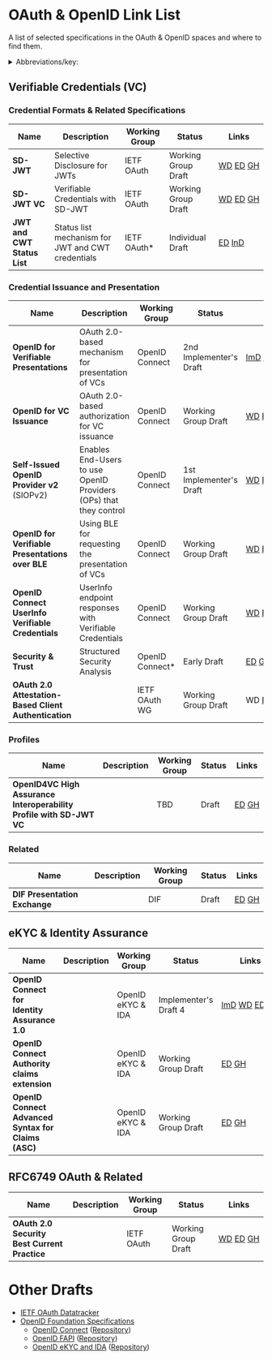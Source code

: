 # OAuth & OpenID Link List

A list of selected specifications in the OAuth &amp; OpenID spaces and where to find them.

<details>
<summary>Abbreviations/key:</summary>

- **ImD**: Implementer's Draft (OIDF, provides IPR protection to the Implementers)
- **WG**: Working Group Draft
- **InD**: Individual Draft
- **ED**: Editor's Copy (version that reflects the most recent changes since the last WG draft)
- **GH**: GitHub

*&nbsp;marks a status that is not yet official, under discussion, or proposed.
</details>

## Verifiable Credentials (VC)

### Credential Formats & Related Specifications


| **Name**                    | **Description**                                   | **Working Group** | **Status**          | **Links**                                                                                                                                                                                                                                                                             |
| --------------------------- | ------------------------------------------------- | ----------------- | ------------------- | ------------------------------------------------------------------------------------------------------------------------------------------------------------------------------------------------------------------------------------------------------------------------------------- |
| **SD-JWT**                  | Selective Disclosure for JWTs                     | IETF OAuth        | Working Group Draft | [WD](https://www.ietf.org/archive/id/draft-ietf-oauth-selective-disclosure-jwt-05.html)&nbsp;[ED](https://oauth-wg.github.io/oauth-selective-disclosure-jwt/#go.draft-ietf-oauth-selective-disclosure-jwt.html)&nbsp;[GH](https://github.com/oauth-wg/oauth-selective-disclosure-jwt) |
| **SD-JWT VC**               | Verifiable Credentials with SD-JWT                | IETF OAuth        | Working Group Draft | [WD](https://datatracker.ietf.org/doc/html/draft-terbu-oauth-sd-jwt-vc)&nbsp;[ED](https://vcstuff.github.io/draft-terbu-sd-jwt-vc/#go.draft-terbu-sd-jwt-vc.html)&nbsp;[GH](https://github.com/vcstuff/draft-terbu-sd-jwt-vc)                                                         |
| **JWT and CWT Status List** | Status list mechanism for JWT and CWT credentials | IETF OAuth*       | Individual Draft    | [ED](https://vcstuff.github.io/draft-looker-oauth-jwt-cwt-status-list/#go.draft-looker-oauth-jwt-cwt-status-list.html)&nbsp;[InD](https://datatracker.ietf.org/doc/html/draft-looker-oauth-jwt-cwt-status-list)                                                                       |

### Credential Issuance and Presentation

| **Name**                                              | **Description**                                                   | **Working Group** | **Status**              | **Links**                                                                                                                                                                                                                                                                                                           |
| ----------------------------------------------------- | ----------------------------------------------------------------- | ----------------- | ----------------------- | ------------------------------------------------------------------------------------------------------------------------------------------------------------------------------------------------------------------------------------------------------------------------------------------------------------------- |
| **OpenID for Verifiable Presentations**               | OAuth 2.0-based mechanism for presentation of VCs                 | OpenID Connect    | 2nd Implementer's Draft | [ImD](https://openid.net/specs/openid-4-verifiable-presentations-1_0-ID2.html)&nbsp;[WD](https://openid.net/specs/openid-4-verifiable-presentations-1_0.html)&nbsp;[ED](https://openid.bitbucket.io/connect/openid-4-verifiable-presentations-1_0.html)&nbsp;[GH](https://bitbucket.org/openid/connect/src/master/) |
| **OpenID for VC Issuance**                            | OAuth 2.0-based authorization for VC issuance                     | OpenID Connect    | Working Group Draft     | [WD](https://openid.net/specs/openid-4-verifiable-credential-issuance-1_0.html)&nbsp;[ED](https://openid.bitbucket.io/connect/openid-4-verifiable-credential-issuance-1_0.html)&nbsp;[GH](https://bitbucket.org/openid/connect/src/master/)                                                                         |
| **Self-Issued OpenID Provider v2** (SIOPv2)           | Enables End-Users to use OpenID Providers (OPs) that they control | OpenID Connect    | 1st Implementer's Draft | [WD](https://openid.net/specs/openid-connect-self-issued-v2-1_0.html)&nbsp;[ED](https://openid.bitbucket.io/connect/openid-connect-self-issued-v2-1_0.html)&nbsp;[GH](https://bitbucket.org/openid/connect/src/master/)                                                                                             |
| **OpenID for Verifiable Presentations over BLE**      | Using BLE for requesting the presentation of VCs                  | OpenID Connect    | Working Group Draft     | [WD](https://openid.net/specs/openid-4-verifiable-presentations-over-ble-1_0.html)&nbsp;[ED](https://openid.bitbucket.io/connect/openid-4-verifiable-presentations-over-ble-1_0.html)&nbsp;[GH](https://bitbucket.org/openid/connect/src/master/)                                                                   |
| **OpenID Connect UserInfo Verifiable Credentials**    | UserInfo endpoint responses with Verifiable Credentials           | OpenID Connect    | Working Group Draft     | [WD](https://openid.net/specs/openid-connect-userinfo-vc-1_0-00.html)&nbsp;[ED](https://openid.bitbucket.io/connect/openid-connect-userinfo-vc-1_0.html)&nbsp;[GH](https://bitbucket.org/openid/connect/src/master/)                                                                                                |
| **Security & Trust**                                  | Structured Security Analysis                                      | OpenID Connect*   | Early Draft             | [ED](https://vcstuff.github.io/oid4vc-security-and-trust/draft-oid4vc-security-and-trust.html)&nbsp;[GH](https://github.com/vcstuff/oid4vc-security-and-trust)                                                                                                                                                      |
| **OAuth 2.0 Attestation-Based Client Authentication** |                                                                   | IETF OAuth WG     | Working Group Draft     | WD&nbsp;[ED](https://vcstuff.github.io/draft-ietf-oauth-attestation-based-client-auth/draft-ietf-oauth-attestation-based-client-auth.html)&nbsp;[GH](https://github.com/vcstuff/draft-ietf-oauth-attestation-based-client-auth)                                                                                     |

### Profiles

| **Name**                                                             | **Description** | **Working Group** | **Status** | **Links**                                                                                                                                        |
| -------------------------------------------------------------------- | --------------- | ----------------- | ---------- | ------------------------------------------------------------------------------------------------------------------------------------------------ |
| **OpenID4VC High Assurance Interoperability Profile with SD-JWT VC** |                 | TBD               | Draft      | [ED](https://vcstuff.github.io/oid4vc-haip-sd-jwt-vc/#go.oid4vc-haip-sd-jwt-vc.html)&nbsp;[GH](https://github.com/vcstuff/oid4vc-haip-sd-jwt-vc) |

### Related

<!-- markdown-link-check-disable -->
| **Name**                      | **Description** | **Working Group** | **Status** | **Links**                                                                                                                           |
| ----------------------------- | --------------- | ----------------- | ---------- | ----------------------------------------------------------------------------------------------------------------------------------- |
| **DIF Presentation Exchange** |                 | DIF               | Draft      | [ED](https://identity.foundation/presentation-exchange/)&nbsp;[GH](https://github.com/decentralized-identity/presentation-exchange) |
<!-- markdown-link-check-enable -->

## eKYC & Identity Assurance

| **Name**                                            | **Description** | **Working Group** | **Status**            | **Links**                                                                                                                                                                                                                                                                                                       |
| --------------------------------------------------- | --------------- | ----------------- | --------------------- | --------------------------------------------------------------------------------------------------------------------------------------------------------------------------------------------------------------------------------------------------------------------------------------------------------------- |
| **OpenID Connect for Identity Assurance 1.0**       |                 | OpenID eKYC & IDA | Implementer's Draft 4 | [ImD](https://openid.net/specs/openid-connect-4-identity-assurance-1_0-ID4.html)&nbsp;[WD](https://openid.net/specs/openid-connect-4-identity-assurance-1_0.html)&nbsp;[ED](https://openid.net/specs/openid-connect-4-identity-assurance-1_0.html)&nbsp;[GH](https://bitbucket.org/openid/ekyc-ida/src/master/) |
| **OpenID Connect Authority claims extension**       |                 | OpenID eKYC & IDA | Working Group Draft   | [ED](https://openid.bitbucket.io/ekyc/openid-authority.html)&nbsp;[GH](https://bitbucket.org/openid/ekyc-ida/src/master/)                                                                                                                                                                                       |
| **OpenID Connect Advanced Syntax for Claims (ASC)** |                 | OpenID eKYC & IDA | Working Group Draft   | [ED](https://openid.bitbucket.io/ekyc/openid-connect-advanced-syntax-for-claims.html)&nbsp;[GH](https://bitbucket.org/openid/ekyc-ida/src/master/)                                                                                                                                                              |

## RFC6749 OAuth & Related

| **Name**                                     | **Description** | **Working Group** | **Status**          | **Links**                                                                                                                                                                                                                                                             |
| -------------------------------------------- | --------------- | ----------------- | ------------------- | --------------------------------------------------------------------------------------------------------------------------------------------------------------------------------------------------------------------------------------------------------------------- |
| **OAuth 2.0 Security Best Current Practice** |                 | IETF OAuth        | Working Group Draft | [WD](https://datatracker.ietf.org/doc/html/draft-ietf-oauth-security-topics)&nbsp;[ED](https://oauthstuff.github.io/draft-ietf-oauth-security-topics/draft-ietf-oauth-security-topics.html)&nbsp;[GH](https://github.com/oauthstuff/draft-ietf-oauth-security-topics) |


# Other Drafts

* [IETF OAuth Datatracker](https://datatracker.ietf.org/wg/oauth/documents/)
* [OpenID Foundation Specifications](https://openid.net/developers/specs/)
  * [OpenID Connect](https://openid.net/wg/connect/specifications/) ([Repository](https://bitbucket.org/openid/connect/overview))
  * [OpenID FAPI](https://openid.net/wg/fapi/specifications/) ([Repository](https://bitbucket.org/openid/fapi/))
  * [OpenID eKYC and IDA](https://openid.net/wg/ekyc-ida/specifications/) ([Repository](https://bitbucket.org/openid/ekyc-ida/))
